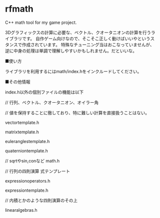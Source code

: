 rfmath
======

C++ math tool for my game project.


3Dグラフィックスの計算に必要な、ベクトル、クオータニオンの計算を行うライブラリです。
自作ゲーム向けなので、そこそこ正しく動けばいいやというスタンスで作成されています。
特殊なチューニング当はおこなっていませんが、逆に中身の処理は単調で理解しやすいかもしれません。だといいな。


■使い方

ライブラリを利用するにはmath/index.hをインクルードしてください。

■その他情報

index.h以外の個別ファイルの機能は以下


// 行列、ベクトル、クオータニオン、オイラー角

// 値を保持することに徹しており、特に難しい計算を直接扱うことはない。

vectortemplate.h

matrixtemplate.h

euleranglestemplate.h

quaterniontemplate.h


// sqrtやsin,conなど
math.h

// 行列の四則演算 式テンプレート

expressionoperators.h

expressiontemplate.h


// 内積とかのような四則演算のその上

linearalgebras.h


